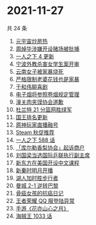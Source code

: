 # 2021-11-27

共 24 条

<!-- BEGIN -->
<!-- 最后更新时间 Sat Nov 27 2021 11:06:51 GMT+0800 (China Standard Time) -->

1. [元宇宙炒房热](https://www.zhihu.com/search?q=元宇宙)
1. [周焯华涉嫌开设赌场被批捕](https://www.zhihu.com/search?q=周焯华)
1. [一人之下 4 更新](https://www.zhihu.com/search?q=一人之下4)
1. [宁波外教杀害女学生案开审](https://www.zhihu.com/search?q=宁波外教)
1. [云南女子被家暴烧死](https://www.zhihu.com/search?q=家暴)
1. [严格限制老婆花钱也是家暴](https://www.zhihu.com/search?q=限制老婆花钱)
1. [于和伟聊喜剧](https://www.zhihu.com/search?q=一年一度喜剧大赛)
1. [电子烟将参照卷烟规定管理](https://www.zhihu.com/search?q=电子烟)
1. [潼关肉夹馍协会道歉](https://www.zhihu.com/search?q=潼关肉夹馍)
1. [杜兰特 21 分篮网胜绿军](https://www.zhihu.com/search?q=篮网)
1. [国王排名更新](https://www.zhihu.com/search?q=国王排名)
1. [原神玩家直播融号](https://www.zhihu.com/search?q=原神)
1. [Steam 秋促推荐](https://www.zhihu.com/search?q=steam)
1. [一人之下 588 话](https://www.zhihu.com/search?q=一人之下)
1. [「库尔勒香梨协会」起诉商户](https://www.zhihu.com/search?q=库尔勒香梨)
1. [刘国梁当选国际乒联执行副主席](https://www.zhihu.com/search?q=刘国梁)
1. [新东方在美国开设中文课程](https://www.zhihu.com/search?q=新东方)
1. [新秦时明月开播](https://www.zhihu.com/search?q=新秦时明月)
1. [湖人加时胜步行者](https://www.zhihu.com/search?q=湖人)
1. [曼城 2-1 逆转巴黎](https://www.zhihu.com/search?q=曼城)
1. [骨癌女孩的抗癌日记](https://www.zhihu.com/search?q=骨癌女孩)
1. [王者荣耀 QQ 服登陆异常](https://www.zhihu.com/search?q=王者荣耀)
1. [手游《花亦山心之月》](https://www.zhihu.com/search?q=花亦山心之月)
1. [海贼王 1033 话](https://www.zhihu.com/search?q=海贼王)

<!-- END -->
